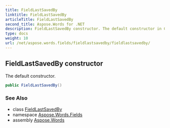 ```yaml
---
title: FieldLastSavedBy
linktitle: FieldLastSavedBy
articleTitle: FieldLastSavedBy
second_title: Aspose.Words for .NET
description: FieldLastSavedBy constructor. The default constructor in C#.
type: docs
weight: 10
url: /net/aspose.words.fields/fieldlastsavedby/fieldlastsavedby/
---
```

## FieldLastSavedBy constructor

The default constructor.

```csharp
public FieldLastSavedBy()
```

### See Also

* class [FieldLastSavedBy](../)
* namespace [Aspose.Words.Fields](../../../aspose.words.fields/)
* assembly [Aspose.Words](../../../)
